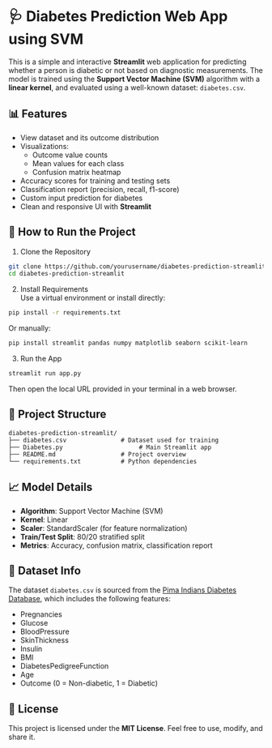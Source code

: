 # 🩺 Diabetes Prediction Web App using SVM

This is a simple and interactive **Streamlit** web application for predicting whether a person is diabetic or not based on diagnostic measurements. The model is trained using the **Support Vector Machine (SVM)** algorithm with a **linear kernel**, and evaluated using a well-known dataset: `diabetes.csv`.

## 📊 Features
- View dataset and its outcome distribution
- Visualizations:
  - Outcome value counts
  - Mean values for each class
  - Confusion matrix heatmap
- Accuracy scores for training and testing sets
- Classification report (precision, recall, f1-score)
- Custom input prediction for diabetes
- Clean and responsive UI with **Streamlit**

## 🚀 How to Run the Project

1. Clone the Repository  
```bash
git clone https://github.com/yourusername/diabetes-prediction-streamlit.git
cd diabetes-prediction-streamlit
```

2. Install Requirements  
Use a virtual environment or install directly:  
```bash
pip install -r requirements.txt
```
Or manually:  
```bash
pip install streamlit pandas numpy matplotlib seaborn scikit-learn
```

3. Run the App  
```bash
streamlit run app.py
```
Then open the local URL provided in your terminal in a web browser.

## 📁 Project Structure
```
diabetes-prediction-streamlit/
├── diabetes.csv               # Dataset used for training
├── Diabetes.py                     # Main Streamlit app
├── README.md                  # Project overview
└── requirements.txt           # Python dependencies
```

## 📈 Model Details
- **Algorithm**: Support Vector Machine (SVM)
- **Kernel**: Linear
- **Scaler**: StandardScaler (for feature normalization)
- **Train/Test Split**: 80/20 stratified split
- **Metrics**: Accuracy, confusion matrix, classification report

## 🧪 Dataset Info
The dataset `diabetes.csv` is sourced from the [Pima Indians Diabetes Database](https://www.kaggle.com/datasets/uciml/pima-indians-diabetes-database), which includes the following features:
- Pregnancies
- Glucose
- BloodPressure
- SkinThickness
- Insulin
- BMI
- DiabetesPedigreeFunction
- Age
- Outcome (0 = Non-diabetic, 1 = Diabetic)


## 📄 License
This project is licensed under the **MIT License**. Feel free to use, modify, and share it.
